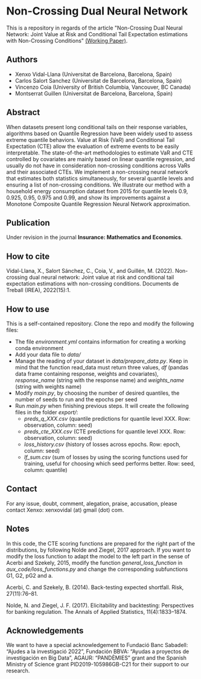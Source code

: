 # Non-Crossing Dual Neural Network
This is a repository in regards of the article "Non-Crossing Dual Neural Network: Joint Value at Risk and Conditional Tail Expectation estimations with Non-Crossing Conditions" [(Working Paper)](https://papers.ssrn.com/sol3/papers.cfm?abstract_id=4351877).


## Authors
- Xenxo Vidal-Llana (Universitat de Barcelona, Barcelona, Spain)
- Carlos Salort Sanchez (Universitat de Barcelona, Barcelona, Spain)
- Vincenzo Coia (University of British Columbia, Vancouver, BC Canada)
- Montserrat Guillen (Universitat de Barcelona, Barcelona, Spain)


## Abstract
When datasets present long conditional tails on their response variables, algorithms based on Quantile Regression have been widely used to assess extreme quantile behaviors. Value at Risk (VaR) and Conditional Tail Expectation (CTE) allow the evaluation of extreme events to be easily interpretable. The state-of-the-art methodologies to estimate VaR and CTE controlled by covariates are mainly based on linear quantile regression, and usually do not have in consideration non-crossing conditions across VaRs and their associated CTEs. We implement a non-crossing neural network that estimates both statistics simultaneously, for several quantile levels and ensuring a list of non-crossing conditions. We illustrate our method with a household energy consumption dataset from 2015 for quantile levels 0.9, 0.925, 0.95, 0.975 and 0.99, and show its improvements against a Monotone Composite Quantile Regression Neural Network approximation.


## Publication
Under revision in the journal **Insurance: Mathematics and Economics**.


## How to cite
Vidal-Llana, X., Salort Sánchez, C., Coia, V., and Guillén, M. (2022). Non-crossing dual neural network: Joint value at risk and conditional tail expectation estimations with non-crossing conditions. Documents de Treball (IREA), 2022(15):1.


## How to use
This is a self-contained repository. Clone the repo and modify the following files:
- The file *environment.yml* contains information for creating a working conda environment
- Add your data file to *data/*
- Manage the reading of your dataset in *data/prepare_data.py*. Keep in mind that the function read_data must return three values, *df* (pandas data frame containing response, weights and covariates), *response_name* (string with the response name) and *weights_name* (string with weights name)
- Modify *main.py*, by choosing the number of desired quantiles, the number of seeds to run and the epochs per seed
- Run *main.py* when finishing previous steps. It will create the following files in the folder *export/*:
	- *preds_q_XXX.csv* (quantile predictions for quantile level XXX. Row: observation, column: seed)
	- *preds_cte_XXX.csv* (CTE predictions for quantile level XXX. Row: observation, column: seed)
	- *loss_history.csv* (history of losses across epochs. Row: epoch, column: seed)
	- *lf_sum.csv* (sum of losses by using the scoring functions used for training, useful for choosing which seed performs better. Row: seed, column: quantile)


## Contact
For any issue, doubt, comment, alegation, praise, accusation, please contact Xenxo: xenxovidal (at) gmail (dot) com.


## Notes
In this code, the CTE scoring functions are prepared for the right part of the distributions, by following Nolde and Ziegel, 2017 approach. If you want to modify the loss function to adapt the model to the left part in the sense of Acerbi and Szekely, 2015, modify the function *general_loss_function* in *aux_code/loss_functions.py* and change the corresponding subfunctions G1, G2, pG2 and a.

Acerbi, C. and Szekely, B. (2014). Back-testing expected shortfall. Risk, 27(11):76–81.

Nolde, N. and Ziegel, J. F. (2017). Elicitability and backtesting: Perspectives
for banking regulation. The Annals of Applied Statistics, 11(4):1833–1874.


## Acknowledgements
We want to have a special acknowledgement to Fundació Banc Sabadell: “Ajudes a la investigació 2022”, Fundación BBVA: “Ayudas a proyectos de investigación en Big Data”, AGAUR: “PANDÈMIES” grant and the Spanish Ministry of Science grant PID2019-105986GB-C21 for their support to our research.
